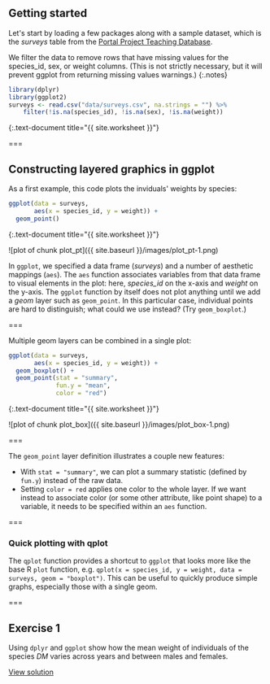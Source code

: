---
---

## Getting started

Let's start by loading a few packages along with a sample dataset, which is the *surveys* table from the [Portal Project Teaching Database](https://figshare.com/articles/Portal_Project_Teaching_Database/1314459).

We filter the data to remove rows that have missing values for the species\_id, sex, or weight columns. (This is not strictly necessary, but it will prevent ggplot from returning missing values warnings.)
{:.notes}

~~~r
library(dplyr)
library(ggplot2)
surveys <- read.csv("data/surveys.csv", na.strings = "") %>%
    filter(!is.na(species_id), !is.na(sex), !is.na(weight))
~~~
{:.text-document title="{{ site.worksheet }}"}

===

## Constructing layered graphics in ggplot

As a first example, this code plots the inviduals' weights by species:

~~~r
ggplot(data = surveys,
       aes(x = species_id, y = weight)) +
  geom_point()
~~~
{:.text-document title="{{ site.worksheet }}"}

![plot of chunk plot_pt]({{ site.baseurl }}/images/plot_pt-1.png)

In `ggplot`, we specified a data frame (*surveys*) and a number of aesthetic mappings (`aes`). The `aes` function associates variables from that data frame to visual elements in the plot: here, *species_id* on the x-axis and *weight* on the y-axis. The `ggplot` function by itself does not plot anything until we add a *geom* layer such as `geom_point`. In this particular case, individual points are hard to distinguish; what could we use instead? (Try `geom_boxplot`.)

===

Multiple geom layers can be combined in a single plot:


~~~r
ggplot(data = surveys,
       aes(x = species_id, y = weight)) +
  geom_boxplot() +
  geom_point(stat = "summary",
             fun.y = "mean",
             color = "red")
~~~
{:.text-document title="{{ site.worksheet }}"}

![plot of chunk plot_box]({{ site.baseurl }}/images/plot_box-1.png)

===

The `geom_point` layer definition illustrates a couple new features:

- With `stat = "summary"`, we can plot a summary statistic (defined by `fun.y`) instead of the raw data.
- Setting `color = red` applies one color to the whole layer. If we want instead to associate color (or some other attribute, like point shape) to a variable, it needs to be specified within an `aes` function.

===

### Quick plotting with qplot

The `qplot` function provides a shortcut to `ggplot` that looks more like the base R `plot` function, e.g. `qplot(x = species_id, y = weight, data = surveys, geom = "boxplot")`. This can be useful to quickly produce simple graphs, especially those with a single geom.

===

## Exercise 1

Using `dplyr` and `ggplot` show how the mean weight of individuals of the species *DM* varies across years and between males and females.

[View solution](#solution-1)
